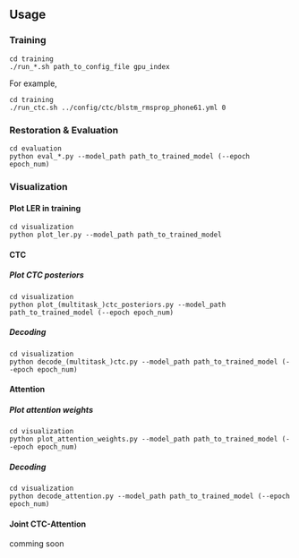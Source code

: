 ## Usage
### Training
```
cd training
./run_*.sh path_to_config_file gpu_index
```
For example,
```
cd training
./run_ctc.sh ../config/ctc/blstm_rmsprop_phone61.yml 0
```

### Restoration & Evaluation
```
cd evaluation
python eval_*.py --model_path path_to_trained_model (--epoch epoch_num)
```

### Visualization
#### Plot LER in training
```
cd visualization
python plot_ler.py --model_path path_to_trained_model
```

#### CTC
##### Plot CTC posteriors
```
cd visualization
python plot_(multitask_)ctc_posteriors.py --model_path path_to_trained_model (--epoch epoch_num)
```
##### Decoding
```
cd visualization
python decode_(multitask_)ctc.py --model_path path_to_trained_model (--epoch epoch_num)
```
#### Attention
##### Plot attention weights
```
cd visualization
python plot_attention_weights.py --model_path path_to_trained_model (--epoch epoch_num)
```
##### Decoding
```
cd visualization
python decode_attention.py --model_path path_to_trained_model (--epoch epoch_num)
```
#### Joint CTC-Attention
comming soon
